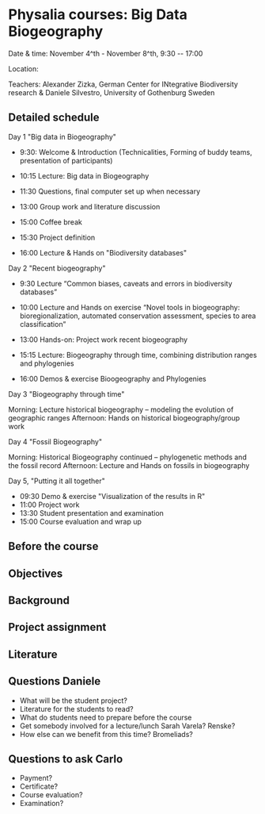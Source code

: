 # Physalia courses: Big Data Biogeography

Date & time: November 4^th - November 8^th, 9:30 -- 17:00 

Location:

Teachers: Alexander Zizka, German Center for INtegrative Biodiversity research & Daniele Silvestro, University of Gothenburg Sweden

## Detailed schedule

Day 1 "Big data in Biogeography"

-	9:30: Welcome & Introduction (Technicalities, Forming of buddy teams, presentation of participants)

-	10:15 Lecture: Big data in Biogeography

-	11:30 Questions, final computer set up when necessary

- 13:00 Group work and literature discussion

- 15:00 Coffee break

- 15:30 Project definition

- 16:00 Lecture & Hands on "Biodiversity databases"


Day 2 "Recent biogeography"

- 9:30 Lecture “Common biases, caveats and errors in biodiversity databases”

- 10:00 Lecture and Hands on exercise “Novel tools in biogeography: bioregionalization, automated conservation assessment, species to area classification” 

- 13:00 Hands-on: Project work recent biogeography

- 15:15 Lecture: Biogeography through time, combining distribution ranges and phylogenies

- 16:00 Demos & exercise Bioogeography and Phylogenies

Day 3 "Biogeography through time"

Morning:	 Lecture historical biogeography – modeling the evolution of geographic ranges 
Afternoon:	 Hands on historical biogeography/group work 

Day 4 "Fossil Biogeography"

Morning:	 Historical Biogeography continued – phylogenetic methods and the fossil record 
Afternoon:	 Lecture and Hands on fossils in biogeography 

Day 5, "Putting it all together"

- 09:30 Demo & exercise "Visualization of the results in R"
- 11:00 Project work
- 13:30 Student presentation and examination
- 15:00 Course evaluation and wrap up

## Before the course

## Objectives

## Background

## Project assignment

## Literature


## Questions Daniele
-	What will be the student project?
-	Literature for the students to read?
-	What do students need to prepare before the course
-	Get somebody involved for a lecture/lunch Sarah Varela? Renske?
-	How else can we benefit from this time? Bromeliads?

## Questions to ask Carlo
-	Payment?
-	Certificate?
- Course evaluation?
- Examination?
